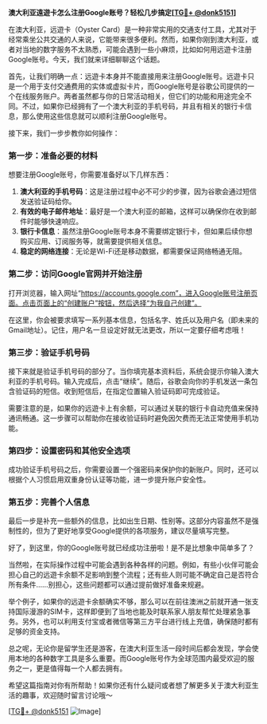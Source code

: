 **澳大利亚遠遊卡怎么注册Google账号？轻松几步搞定[[TG💪+ @donk5151](https://t.me/s/donk5151)]**

在澳大利亚，远遊卡（Oyster Card）是一种非常实用的交通支付工具，尤其对于经常乘坐公共交通的人来说，它能带来很多便利。然而，如果你刚到澳大利亚，或者对当地的数字服务不太熟悉，可能会遇到一些小麻烦，比如如何用远遊卡注册Google账号。今天，我们就来详细聊聊这个话题。

首先，让我们明确一点：远遊卡本身并不能直接用来注册Google账号。远遊卡只是一个用于支付交通费用的实体或虚拟卡片，而Google账号是谷歌公司提供的一个在线服务账户。两者虽然都与你的日常活动相关，但它们的功能和用途完全不同。不过，如果你已经拥有了一个澳大利亚的手机号码，并且有相关的银行卡信息，那么使用这些信息就可以顺利注册Google账号。

接下来，我们一步步教你如何操作：

### 第一步：准备必要的材料

想要注册Google账号，你需要准备好以下几样东西：
1. **澳大利亚的手机号码**：这是注册过程中必不可少的步骤，因为谷歌会通过短信发送验证码给你。
2. **有效的电子邮件地址**：最好是一个澳大利亚的邮箱，这样可以确保你在收到邮件时能够快速响应。
3. **银行卡信息**：虽然注册Google账号本身不需要绑定银行卡，但如果后续你想购买应用、订阅服务等，就需要提供相关信息。
4. **稳定的网络连接**：无论是Wi-Fi还是移动数据，都需要保证网络畅通无阻。

### 第二步：访问Google官网并开始注册

打开浏览器，输入网址“https://accounts.google.com”，进入Google账号注册页面。点击页面上的“创建账户”按钮，然后选择“为我自己创建”。

在这里，你会被要求填写一系列基本信息，包括名字、姓氏以及用户名（即未来的Gmail地址）。记住，用户名一旦设定好就无法更改，所以一定要仔细考虑哦！

### 第三步：验证手机号码

接下来就是验证手机号码的部分了。当你填完基本资料后，系统会提示你输入澳大利亚的手机号码。输入完成后，点击“继续”。随后，谷歌会向你的手机发送一条包含验证码的短信。收到短信后，在指定位置输入验证码即可完成验证。

需要注意的是，如果你的远遊卡上有余额，可以通过关联的银行卡自动充值来保持通讯畅通。这一步骤可以帮助你在接收验证码时避免因欠费而无法正常使用手机功能。

### 第四步：设置密码和其他安全选项

成功验证手机号码之后，你需要设置一个强密码来保护你的新账户。同时，还可以根据个人习惯启用双重身份认证等功能，进一步提升账户安全性。

### 第五步：完善个人信息

最后一步是补充一些额外的信息，比如出生日期、性别等。这部分内容虽然不是强制性的，但为了更好地享受Google提供的各项服务，建议尽量填写完整。

好了，到这里，你的Google账号就已经成功注册啦！是不是比想象中简单多了？

当然啦，在实际操作过程中可能会遇到各种各样的问题。例如，有些小伙伴可能会担心自己的远遊卡余额不足影响到整个流程；还有些人则可能不确定自己是否符合所有条件……别担心，这些问题都可以通过提前做好准备来规避。

举个例子，如果你的远遊卡余额确实不够，那么可以在前往澳洲之前就开通一张支持国际漫游的SIM卡，这样即便到了当地也能及时联系家人朋友帮忙处理紧急事务。另外，也可以利用支付宝或者微信等第三方平台进行线上充值，确保随时都有足够的资金支持。

总之呢，无论你是留学生还是游客，在澳大利亚生活一段时间后都会发现，学会使用本地的各种数字工具是多么重要。而Google账号作为全球范围内最受欢迎的服务之一，更是值得每一个人都去拥有。

希望这篇指南对你有所帮助！如果你还有什么疑问或者想了解更多关于澳大利亚生活的趣事，欢迎随时留言讨论哦～

[[TG💪+ @donk5151](https://t.me/s/donk5151) ![Image](https://i.postimg.cc/rwNCRYN7/Snipaste-2025-04-30-17-27-05.png)]